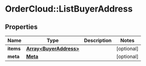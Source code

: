 # OrderCloud::ListBuyerAddress

## Properties
Name | Type | Description | Notes
------------ | ------------- | ------------- | -------------
**items** | [**Array&lt;BuyerAddress&gt;**](BuyerAddress.md) |  | [optional] 
**meta** | [**Meta**](Meta.md) |  | [optional] 



